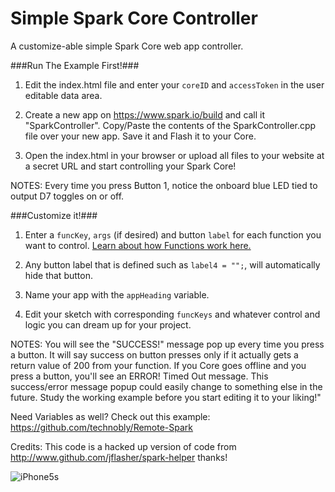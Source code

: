 Simple Spark Core Controller
============================

A customize-able simple Spark Core web app controller.

###Run The Example First!###

1. Edit the index.html file and enter your ``coreID`` and ``accessToken`` in the user editable data area.

2. Create a new app on https://www.spark.io/build and call it "SparkController".  Copy/Paste the contents of the SparkController.cpp file over your new app.  Save it and Flash it to your Core.

3. Open the index.html in your browser or upload all files to your website at a secret URL and start controlling your Spark Core!

NOTES: Every time you press Button 1, notice the onboard blue LED tied to output D7 toggles on or off.

###Customize it!###

1. Enter a ``funcKey``, ``args`` (if desired) and button ``label`` for each function you want to control. [Learn about how Functions work here.](http://docs.spark.io/#/firmware/cloud-spark-function)

2. Any button label that is defined such as ``label4 = "";``, will automatically hide that button.

3. Name your app with the ``appHeading`` variable.

4. Edit your sketch with corresponding ``funcKeys`` and whatever control and logic you can dream up for your project.

NOTES: You will see the "SUCCESS!" message pop up every time you press a button.  It will say success on button presses only if it actually gets a return value of 200 from your function. If you Core goes offline and you press a button, you'll see an ERROR! Timed Out message.  This success/error message popup could easily change to something else in the future.  Study the working example before you start editing it to your liking!"

Need Variables as well? Check out this example: https://github.com/technobly/Remote-Spark

Credits: This code is a hacked up version of code from http://www.github.com/jflasher/spark-helper thanks!

![iPhone5s](http://i.imgur.com/3aFPgjV.png)
